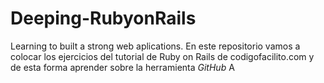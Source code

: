 # Deeping-RubyonRails
Learning to built a strong web aplications.
En este repositorio vamos a colocar los ejercicios del tutorial de Ruby on Rails de codigofacilito.com y de esta forma aprender sobre la herramienta _GitHub_
A